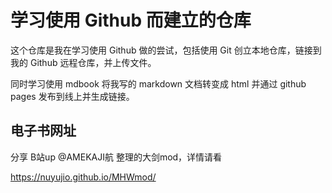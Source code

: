 # 学习使用 Github 而建立的仓库

这个仓库是我在学习使用 Github 做的尝试，包括使用 Git 创立本地仓库，链接到我的 Github 远程仓库，并上传文件。

同时学习使用 mdbook 将我写的 markdown 文档转变成 html 并通过 github pages 发布到线上并生成链接。

## 电子书网址

分享 B站up @AMEKAJI航 整理的大剑mod，详情请看

https://nuyujio.github.io/MHWmod/

